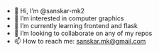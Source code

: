 - 👋 Hi, I’m @sanskar-mk2
- 👀 I’m interested in computer graphics
- 🌱 I’m currently learning frontend and flask
- 💞️ I’m looking to collaborate on any of my repos
- 📫 How to reach me: sanskar.mk@gmail.com

<!---
sanskar-mk2/sanskar-mk2 is a ✨ special ✨ repository because its `README.md` (this file) appears on your GitHub profile.
You can click the Preview link to take a look at your changes.
--->

